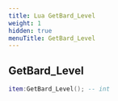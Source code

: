 ```yaml
---
title: Lua GetBard_Level
weight: 1
hidden: true
menuTitle: GetBard_Level
---
```

## GetBard_Level
```lua
item:GetBard_Level(); -- int
```